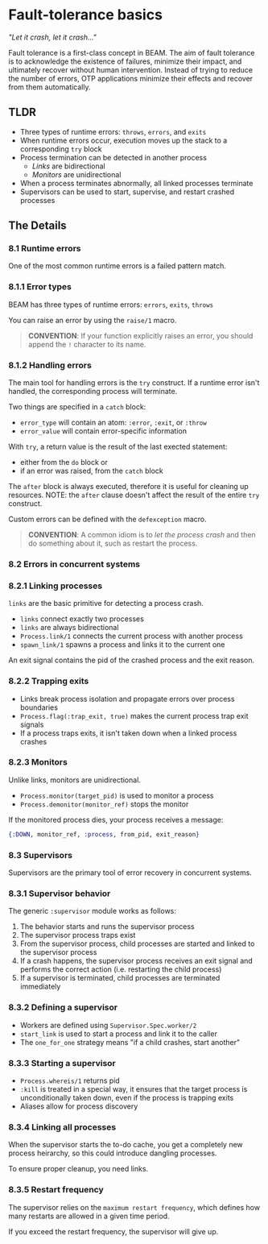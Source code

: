# Fault-tolerance basics

_"Let it crash, let it crash..."_

Fault tolerance is a first-class concept in BEAM.
The aim of fault tolerance is to acknowledge the existence of failures,
minimize their impact, and ultimately recover without human intervention.
Instead of trying to reduce the number of errors, OTP applications minimize
their effects and recover from them automatically.

## TLDR

- Three types of runtime errors: `throws`, `errors`, and `exits`
- When runtime errors occur, execution moves up the stack to a
  corresponding `try` block
- Process termination can be detected in another process
  - _Links_ are bidirectional
  - _Monitors_ are unidirectional
- When a process terminates abnormally, all linked processes terminate
- Supervisors can be used to start, supervise, and restart crashed processes

## The Details

### 8.1 Runtime errors

One of the most common runtime errors is a failed pattern match.

### 8.1.1 Error types

BEAM has three types of runtime errors: `errors`, `exits`, `throws`

You can raise an error by using the `raise/1` macro.

> **CONVENTION**: If your function explicitly raises an error,
  you should append the `!` character to its name.

### 8.1.2 Handling errors

The main tool for handling errors is the `try` construct.
If a runtime error isn't handled, the corresponding process will terminate.

Two things are specified in a `catch` block:
- `error_type` will contain an atom: `:error`, `:exit`, or `:throw`
- `error_value` will contain error-specific information

With `try`, a return value is the result of the last exected statement:
- either from the `do` block or
- if an error was raised, from the `catch` block

The `after` block is always executed, therefore it is useful for
cleaning up resources. NOTE: the `after` clause doesn't affect
the result of the entire `try` construct.

Custom errors can be defined with the `defexception` macro.

> **CONVENTION**: A common idiom is to _let the process crash_ and then
  do something about it, such as restart the process.

### 8.2 Errors in concurrent systems

### 8.2.1 Linking processes

`links` are the basic primitive for detecting a process crash.
- `links` connect exactly two processes
- `links` are always bidirectional
- `Process.link/1` connects the current process with another process
- `spawn_link/1` spawns a process and links it to the current one

An exit signal contains the pid of the crashed process and the exit reason.

### 8.2.2 Trapping exits

- Links break process isolation and propagate errors over process boundaries
- `Process.flag(:trap_exit, true)` makes the current process trap exit signals
- If a process traps exits, it isn't taken down when a linked process crashes

### 8.2.3 Monitors

Unlike links, monitors are unidirectional.

- `Process.monitor(target_pid)` is used to monitor a process
- `Process.demonitor(monitor_ref)` stops the monitor

If the monitored process dies, your process receives a message:

```elixir
{:DOWN, monitor_ref, :process, from_pid, exit_reason}
```

### 8.3 Supervisors

Supervisors are the primary tool of error recovery in concurrent systems.

### 8.3.1 Supervisor behavior

The generic `:supervisor` module works as follows:

1. The behavior starts and runs the supervisor process
2. The supervisor process traps exist
3. From the supervisor process, child processes are started and linked
   to the supervisor process
4. If a crash happens, the supervisor process receives an exit signal
   and performs the correct action (i.e. restarting the child process)
5. If a supervisor is terminated, child processes are terminated immediately

### 8.3.2 Defining a supervisor

- Workers are defined using `Supervisor.Spec.worker/2`
- `start_link` is used to start a process and link it to the caller
- The `one_for_one` strategy means "if a child crashes, start another"

### 8.3.3 Starting a supervisor

- `Process.whereis/1` returns pid
- `:kill` is treated in a special way, it ensures that the target process
  is unconditionally taken down, even if the process is trapping exits
- Aliases allow for process discovery

### 8.3.4 Linking all processes

When the supervisor starts the to-do cache, you get a completely new process
heirarchy, so this could introduce dangling processes.

To ensure proper cleanup, you need links.

### 8.3.5 Restart frequency

The supervisor relies on the `maximum restart frequency`, which defines how
many restarts are allowed in a given time period.

If you exceed the restart frequency, the supervisor will give up.
